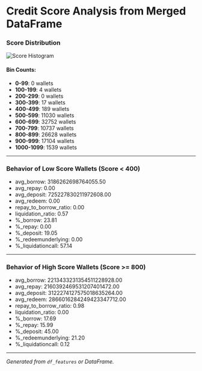 # Credit Score Analysis from Merged DataFrame

### Score Distribution

![Score Histogram](../score_dist_from_df_ml.png)

#### Bin Counts:
- **0-99**: 0 wallets
- **100-199**: 4 wallets
- **200-299**: 0 wallets
- **300-399**: 17 wallets
- **400-499**: 189 wallets
- **500-599**: 11030 wallets
- **600-699**: 32752 wallets
- **700-799**: 10737 wallets
- **800-899**: 26628 wallets
- **900-999**: 17104 wallets
- **1000-1099**: 1539 wallets

---

### Behavior of Low Score Wallets (Score < 400)
- avg_borrow: 3186262698764055.50
- avg_repay: 0.00
- avg_deposit: 725227830211972608.00
- avg_redeem: 0.00
- repay_to_borrow_ratio: 0.00
- liquidation_ratio: 0.57
- %_borrow: 23.81
- %_repay: 0.00
- %_deposit: 19.05
- %_redeemunderlying: 0.00
- %_liquidationcall: 57.14

---

### Behavior of High Score Wallets (Score >= 800)
- avg_borrow: 2213433231354511228928.00
- avg_repay: 2160392469531207401472.00
- avg_deposit: 3122274127575018635264.00
- avg_redeem: 2866016284249423347712.00
- repay_to_borrow_ratio: 0.98
- liquidation_ratio: 0.00
- %_borrow: 17.69
- %_repay: 15.99
- %_deposit: 45.00
- %_redeemunderlying: 21.20
- %_liquidationcall: 0.12

---

_Generated from `df_features` or DataFrame._
